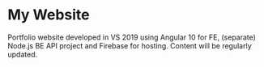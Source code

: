 # My Website

Portfolio website developed in VS 2019 using Angular 10 for FE, (separate) Node.js BE API project and Firebase for hosting. Content will be regularly updated.

